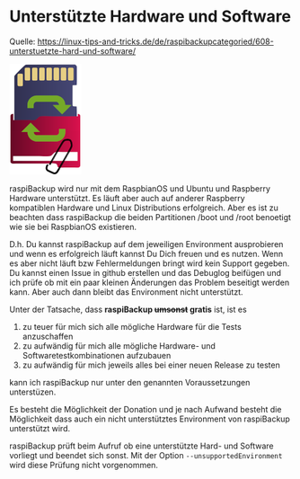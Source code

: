 # Unterstützte Hardware und Software

Quelle: https://linux-tips-and-tricks.de/de/raspibackupcategoried/608-unterstuetzte-hard-und-software/



![Icon](images/icons/Icon_rot_blau_final_128.png)

raspiBackup wird nur mit dem RaspbianOS und Ubuntu und Raspberry Hardware
unterstützt. Es läuft aber auch auf anderer Raspberry kompatiblen Hardware und
Linux Distributions erfolgreich. Aber es ist zu beachten dass raspiBackup die
beiden Partitionen /boot und /root benoetigt wie sie bei RaspbianOS existieren.

D.h. Du kannst raspiBackup auf dem jeweiligen Environment ausprobieren und wenn
es erfolgreich läuft kannst Du Dich freuen und es nutzen. Wenn es aber nicht
läuft bzw Fehlermeldungen bringt wird kein Support gegeben. Du kannst einen
Issue in github erstellen und das Debuglog beifügen und ich prüfe ob mit ein
paar kleinen Änderungen das Problem beseitigt werden kann. Aber auch dann
bleibt das Environment nicht unterstützt.

Unter der Tatsache, dass **raspiBackup ~~umsonst~~ gratis** ist, ist es

 1) zu teuer für mich sich alle mögliche Hardware für die Tests anzuschaffen
 1) zu aufwändig für mich alle mögliche Hardware- und Softwaretestkombinationen aufzubauen
 1) zu aufwändig für mich jeweils alles bei einer neuen Release zu testen

kann ich raspiBackup nur unter den genannten Voraussetzungen unterstüzen.



Es besteht die Möglichkeit der Donation und je nach Aufwand besteht die Möglichkeit dass auch ein nicht unterstütztes Environment von raspiBackup unterstützt wird.



raspiBackup prüft beim Aufruf ob eine unterstützte Hard- und Software vorliegt
und beendet sich sonst. Mit der Option `--unsupportedEnvironment` wird diese
Prüfung nicht vorgenommen.

